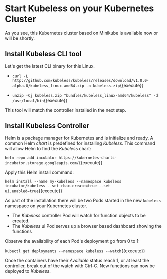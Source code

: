 # Start Kubeless on your Kubernetes Cluster #

As you see, this Kubernetes cluster based on Minikube is available now or will be shortly.

## Install Kubeless CLI tool ##

Let's get the latest CLI binary for this Linux.

- `curl -L http://github.com/kubeless/kubeless/releases/download/v1.0.0-alpha.8/kubeless_linux-amd64.zip -o kubeless.zip`{{execute}}

- `unzip -Cj kubeless.zip "bundles/kubeless_linux-amd64/kubeless" -d /usr/local/bin`{{execute}}

This tool will match the controller installed in the next step.

## Install Kubeless Controller ##

Helm is a package manager for Kubernetes and is initialize and ready. A common Helm _chart_ is predefined for installing _Kubeless_. This command will allow Helm to find the _Kubeless_ chart:

`helm repo add incubator https://kubernetes-charts-incubator.storage.googleapis.com/`{{execute}}

Apply this Helm install command:

`helm install --name my-kubeless --namespace kubeless incubator/kubeless --set rbac.create=true --set ui.enabled=true`{{execute}}

As part of the installation there will be two Pods started in the new `kubeless` namespace on your Kubernetes cluster.

- The _Kubeless_ controller Pod will watch for function objects to be created.
- The _Kubeless_ ui Pod serves up a browser based dashboard showing the functions

Observe the availability of each Pod's deployment go from 0 to 1:

`kubectl get deployments --namespace kubeless --watch`{{execute}}

Once the containers have their _Available_ status reach 1, or at least the controller, break out of the watch with Ctrl-C. New functions can now be deployed to _Kubeless_.